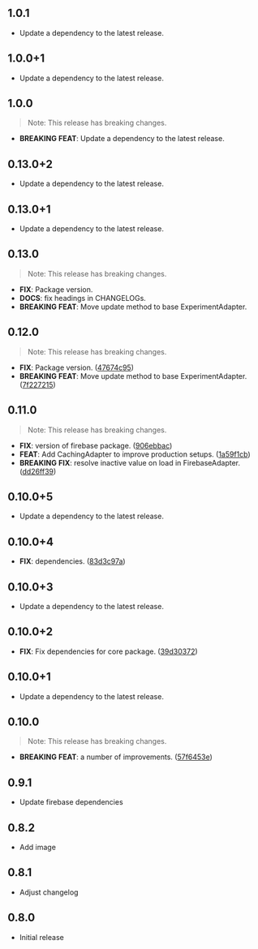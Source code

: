 ## 1.0.1

 - Update a dependency to the latest release.

## 1.0.0+1

- Update a dependency to the latest release.

## 1.0.0

> Note: This release has breaking changes.

- **BREAKING** **FEAT**: Update a dependency to the latest release.

## 0.13.0+2

- Update a dependency to the latest release.

## 0.13.0+1

 - Update a dependency to the latest release.

## 0.13.0

> Note: This release has breaking changes.

 - **FIX**: Package version.
 - **DOCS**: fix headings in CHANGELOGs.
 - **BREAKING** **FEAT**: Move update method to base ExperimentAdapter.

## 0.12.0

> Note: This release has breaking changes.

 - **FIX**: Package version. ([47674c95](https://github.com/programmierbar/ab_testing/commit/47674c95ff1cc20836636bf9b711da7403f02f2f))
 - **BREAKING** **FEAT**: Move update method to base ExperimentAdapter. ([7f227215](https://github.com/programmierbar/ab_testing/commit/7f2272155db1a70b2f734f4c049105f9c576d6a7))

## 0.11.0

> Note: This release has breaking changes.

 - **FIX**: version of firebase package. ([906ebbac](https://github.com/programmierbar/ab_testing/commit/906ebbacd194e54eab80aa0370134c5242961964))
 - **FEAT**: Add CachingAdapter to improve production setups. ([1a59f1cb](https://github.com/programmierbar/ab_testing/commit/1a59f1cbadec513f5c0c12aba452a86034c40dda))
 - **BREAKING** **FIX**: resolve inactive value on load in FirebaseAdapter. ([dd26ff39](https://github.com/programmierbar/ab_testing/commit/dd26ff39f7e25e6edea083fea9abfe85f32ccfc8))

## 0.10.0+5

 - Update a dependency to the latest release.

## 0.10.0+4

 - **FIX**: dependencies. ([83d3c97a](https://github.com/programmierbar/ab_testing/commit/83d3c97a05fe23087bce8c57a2fb8a7dd5e02072))

## 0.10.0+3

 - Update a dependency to the latest release.

## 0.10.0+2

 - **FIX**: Fix dependencies for core package. ([39d30372](https://github.com/programmierbar/ab_testing/commit/39d303726e829da366fe9a3d3f37d90fb385d63b))

## 0.10.0+1

 - Update a dependency to the latest release.

## 0.10.0

> Note: This release has breaking changes.

 - **BREAKING** **FEAT**: a number of improvements. ([57f6453e](https://github.com/programmierbar/ab_testing/commit/57f6453e4dd99727bbe9f9a666648196878f431d))

## 0.9.1
* Update firebase dependencies

## 0.8.2
* Add image

## 0.8.1
* Adjust changelog

## 0.8.0
* Initial release